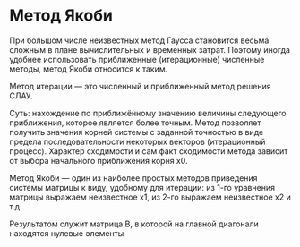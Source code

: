 #                             Метод Якоби


При большом числе неизвестных метод Гаусса становится весьма сложным в плане вычислительных и временных затрат. Поэтому иногда удобнее использовать приближенные (итерационные) численные методы, метод Якоби относится к таким.


Метод итерации — это численный и приближенный метод решения СЛАУ.

Суть: нахождение по приближённому значению величины следующего приближения, которое является более точным. Метод позволяет получить значения корней системы с заданной точностью в виде предела последовательности некоторых векторов (итерационный процесс). Характер сходимости и сам факт сходимости метода зависит от выбора начального приближения корня 
x0.

Метод Якоби — один из наиболее простых методов приведения системы матрицы к виду, удобному для итерации: из 1-го уравнения матрицы выражаем неизвестное 
x1, из 2-го выражаем неизвестное x2 и т.д.

Результатом служит матрица B, в которой на главной диагонали находятся нулевые элементы
